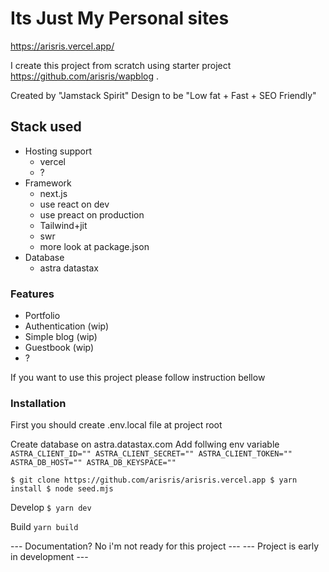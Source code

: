 # Its Just My Personal sites

https://arisris.vercel.app/

I create this project from scratch using starter project https://github.com/arisris/wapblog .

Created by "Jamstack Spirit"
Design to be "Low fat + Fast + SEO Friendly"

## Stack used

- Hosting support
  - vercel
  - ?
- Framework
  - next.js
  - use react on dev
  - use preact on production
  - Tailwind+jit
  - swr
  - more look at package.json
- Database
  - astra datastax

### Features
- Portfolio
- Authentication (wip)
- Simple blog (wip)
- Guestbook (wip)
- ?

If you want to use this project please follow instruction bellow

### Installation

First you should create .env.local file at project root

Create database on astra.datastax.com
Add follwing env variable
``
ASTRA_CLIENT_ID=""
ASTRA_CLIENT_SECRET=""
ASTRA_CLIENT_TOKEN=""
ASTRA_DB_HOST=""
ASTRA_DB_KEYSPACE=""
``

``
$ git clone https://github.com/arisris/arisris.vercel.app
$ yarn install
$ node seed.mjs
``

Develop
``
$ yarn dev
``

Build
``
yarn build
``

--- Documentation? No i'm not ready for this project ---
--- Project is early in development ---


